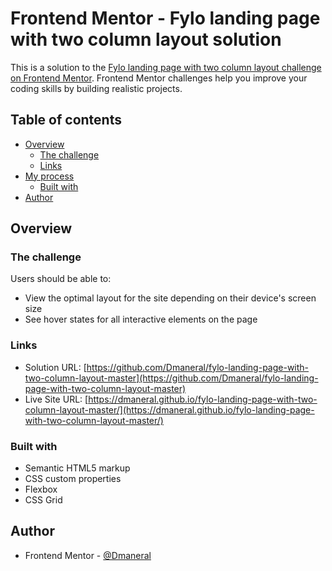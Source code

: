 # Frontend Mentor - Fylo landing page with two column layout solution

This is a solution to the [Fylo landing page with two column layout challenge on Frontend Mentor](https://www.frontendmentor.io/challenges/fylo-landing-page-with-two-column-layout-5ca5ef041e82137ec91a50f5). Frontend Mentor challenges help you improve your coding skills by building realistic projects. 

## Table of contents

- [Overview](#overview)
  - [The challenge](#the-challenge)
  - [Links](#links)
- [My process](#my-process)
  - [Built with](#built-with)
- [Author](#author)

## Overview

### The challenge

Users should be able to:

- View the optimal layout for the site depending on their device's screen size
- See hover states for all interactive elements on the page

### Links

- Solution URL: [https://github.com/Dmaneral/fylo-landing-page-with-two-column-layout-master](https://github.com/Dmaneral/fylo-landing-page-with-two-column-layout-master)
- Live Site URL: [https://dmaneral.github.io/fylo-landing-page-with-two-column-layout-master/](https://dmaneral.github.io/fylo-landing-page-with-two-column-layout-master/)

### Built with

- Semantic HTML5 markup
- CSS custom properties
- Flexbox
- CSS Grid

## Author

- Frontend Mentor - [@Dmaneral](https://www.frontendmentor.io/profile/Dmaneral)
